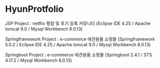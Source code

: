 # HyunProtfolio

JSP Project : netflix 평점 및 후기 등록 커뮤니티
(Eclipse IDE 4.25 / Apache tomcat 9.0 / Mysql Workbench 8.0.13)

Springframework Project : e-commerce 애견용품 쇼핑몰
(Springframework 5.0.2 / Eclipse IDE 4.25 / Apache tomcat 9.0 / Mysql Workbench 8.0.13)

Springboot Project : e-commerce 애견용품 쇼핑몰
(Springboot 2.4.1 / STS 4.17.2 / Mysql Workbench 8.0.13)
